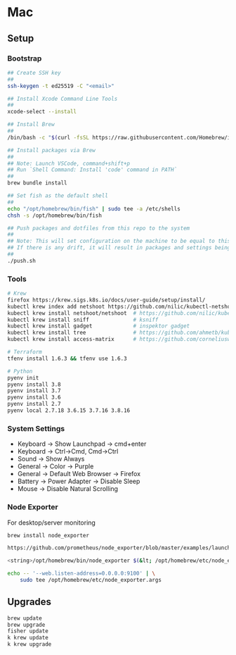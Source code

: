 # Mac

## Setup

### Bootstrap

```bash
## Create SSH key
##
ssh-keygen -t ed25519 -C "<email>"

## Install Xcode Command Line Tools
##
xcode-select --install

## Install Brew
##
/bin/bash -c "$(curl -fsSL https://raw.githubusercontent.com/Homebrew/install/HEAD/install.sh)"

## Install packages via Brew
##
## Note: Launch VSCode, command+shift+p
## Run `Shell Command: Install 'code' command in PATH`
##
brew bundle install

## Set fish as the default shell
##
echo "/opt/homebrew/bin/fish" | sudo tee -a /etc/shells
chsh -s /opt/homebrew/bin/fish

## Push packages and dotfiles from this repo to the system
## 
## Note: This will set configuration on the machine to be equal to this repo.
## If there is any drift, it will result in packages and settings being removed.
##
./push.sh
```

### Tools

```bash
# Krew
firefox https://krew.sigs.k8s.io/docs/user-guide/setup/install/
kubectl krew index add netshoot https://github.com/nilic/kubectl-netshoot.git
kubectl krew install netshoot/netshoot  # https://github.com/nilic/kubectl-netshoot
kubectl krew install sniff              # ksniff
kubectl krew install gadget             # inspektor gadget
kubectl krew install tree               # https://github.com/ahmetb/kubectl-tree
kubectl krew install access-matrix      # https://github.com/corneliusweig/rakkess

# Terraform
tfenv install 1.6.3 && tfenv use 1.6.3

# Python
pyenv init
pyenv install 3.8
pyenv install 3.7
pyenv install 3.6
pyenv install 2.7
pyenv local 2.7.18 3.6.15 3.7.16 3.8.16
```

### System Settings

- Keyboard -> Show Launchpad -> cmd+enter
- Keyboard -> Ctrl->Cmd, Cmd->Ctrl
- Sound -> Show Always
- General -> Color -> Purple
- General -> Default Web Browser -> Firefox
- Battery -> Power Adapter -> Disable Sleep
- Mouse -> Disable Natural Scrolling

### Node Exporter

For desktop/server monitoring

```bash
brew install node_exporter

https://github.com/prometheus/node_exporter/blob/master/examples/launchctl/README.md

<string>/opt/homebrew/bin/node_exporter $(&lt; /opt/homebrew/etc/node_exporter.args)</string>

echo -- '--web.listen-address=0.0.0.0:9100' | \
	sudo tee /opt/homebrew/etc/node_exporter.args
```

## Upgrades

```sh
brew update
brew upgrade
fisher update
k krew update
k krew upgrade
```
